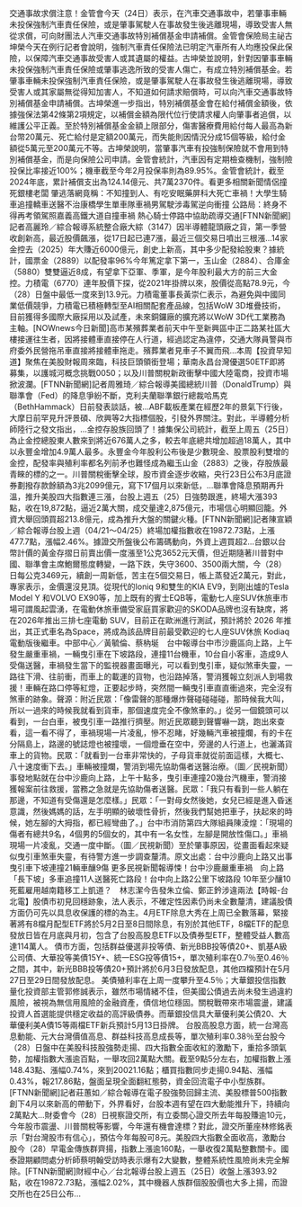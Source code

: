 交通事故求償注意！金管會今天（24日）表示，在汽車交通事故中，若肇事車輛未投保強制汽車責任保險，或是肇事駕駛人在事故發生後逃離現場，導致受害人無從求償，可向財團法人汽車交通事故特別補償基金申請補償。金管會保險局主祕古坤榮今天在例行記者會說明，強制汽車責任保險法已明定汽車所有人均應投保此保險，以保障汽車交通事故受害人或其遺屬的權益。古坤榮並說明，針對因肇事車輛未投保強制汽車責任保險或肇事逃逸所致的受害人傷亡，有成立特別補償基金。若肇事車輛未投保強制汽車責任保險，或是肇事駕駛人在事故發生後逃離現場，導致受害人或其家屬無從得知加害人，不知道如何請求賠償時，可以向汽車交通事故特別補償基金申請補償。古坤榮進一步指出，特別補償基金會在給付補償金額後，依據強保法第42條第2項規定，以補償金額為限代位行使請求權人向肇事者追償，以維護公平正義。至於特別補償基金金額上限部分，傷害醫療費用給付每人最高為新台幣20萬元、死亡給付是定額200萬元，而失能則因情況分成15個等級，給付金額從5萬元至200萬元不等。古坤榮說明，當肇事汽車有投強制保險就不會用到特別補償基金，而是向保險公司申請。金管會統計，汽車因有定期檢查機制，強制險投保比率接近100%；機車截至今年2月投保率則為89.95%。金管會統計，截至2024年底，累計補償支出為124.14億元、共7萬2370件。看更多相關新聞情侶撞死銀樓老闆 肇逃落網竟稱：不知撞到人、有吃安眠藥屏科大死亡車禍！大學生騎車追撞轎車送醫不治康橋學生單車隊車禍男駕駛涉毒駕逆向衝撞 公路局：終身不得再考領駕照嘉義高鐵大道自撞車禍 熱心騎士停路中協助疏導交通[FTNN新聞網]記者高麗玲／綜合報導系統整合廠大綜（3147）因半導體龍頭廠之貨，第一季營收創新高，最近股價飆漲，從17日起已連7漲，最近三個交易日噴出三根漲...14家金控去（2025）年大賺近6000億元，創史上新高，其中多少配發給股東？據統計，國票金（2889）以配發率96%今年篤定拿下第一，玉山金（2884）、合庫金（5880）雙雙逼近8成，有望拿下亞軍、季軍，是今年股利最大方的前三大金控。力積電（6770）連年股價下探，從2021年掛牌以來，股價從高點78.9元，今（28）日盤中最低一度來到13.9元。力積電董事長黃崇仁表示，為避免與中國同業低價競爭，力積電已積極轉型至AI相關配套產品線，包括WoW 3D堆疊技術，目前獲得多國際大廠採用以及試產，未來銅鑼廠的擴充將以WoW 3D代工業務為主軸。[NOWnews今日新聞]高市某殯葬業者前天中午至新興區中正二路某社區大樓接運往生者，因將接體車直接停在人行道，經過認定為違停，交通大隊員警與市府委外民營拖吊車直接將接體車拖走。殯葬業者見車子不翼而飛...本周【投資早知道】聚焦在美股財報周來臨，科技巨頭領銜登場；華南永昌台灣優選50ETF即將募集，以護城河概念挑戰0050；以及川普關稅新政衝擊中國大陸電商，投資市場掀波瀾。[FTNN新聞網]記者周雅琦／綜合報導美國總統川普（DonaldTrump）與聯準會（Fed）的降息爭紛不斷，克利夫蘭聯準銀行總裁哈馬克（BethHammack）日前發表談話，被...ABF載板產業在經歷2年的景氣下行後，大摩日前罕見升評景碩、欣興等2大指標個股，引發外界關注。對此，半導體分析師陸行之發文指出，...金控存股族回頭了！據集保公司統計，截至上周五（25日）為止金控總股東人數來到將近676萬人之多，較去年底總共增加超過18萬人，其中以永豐金增加4.9萬人最多。永豐金今年股利公布後是少數現金、股票股利雙增的金控，配發率與殖利率都名列前矛也難怪成為繼玉山金（2883）之後，存股族最青睞的標的之一。川普關稅衝擊全球，股市資金逐步收縮，央行23日公布3月底證券劃撥存款餘額為3兆2099億元，寫下17個月以來新低，...聯準會降息預期再升溫，推升美股四大指數連三漲，台股上週五（25）日強勢跟進，終場大漲393點，收在19,872點，逼近2萬大關，成交量達2,875億元，市場信心明顯回籠。外資大舉回頭買超213.8億元，成為推升大盤的關鍵火種。[FTNN新聞網]記者陳宣穎／綜合報導台股上週（04/21～04/25）終場加權指數收在19872.73點，上漲477.7點，漲幅2.46%。據證交所盤後公布籌碼動向，外資上週買超2...台銀以台幣計價的黃金存摺日前賣出價一度漲至1公克3652元天價，但近期隨著川普對中國、聯準會主席鮑爾態度轉變，一路下跌，失守3600、3500兩大關，今（28）日每公克3469元，續創一周新低，苦主在5個交易日，帳上蒸發近2萬元，對此，專家表示，金價還沒見頂。從現代的Ioniq 9和雙生的KIA EV9，到剛出爐的Tesla Model Y 和VOLVO EX90等，加上既有的賓士EQB等，電動七人座SUV休旅車市場可謂風起雲湧，在電動休旅車備受家庭買家歡迎的SKODA品牌也沒有缺席，將在2026年推出三排七座電動 SUV，目前正在歐洲進行測試，預計將於 2026 年推出，其正式車名為Space，將成為該品牌目前最受歡迎的七人座SUV休旅 Kodiaq電動版後繼車。中部中心／黃毓倫、蔡枘埏　台中報導台中市沙鹿區向上路，上午發生嚴重車禍，一輛曳引車在下坡路段，連撞11台機車，10台自小客車，造成9人受傷送醫，車禍發生當下的監視器畫面曝光，可以看到曳引車，疑似煞車失靈，一路往下滑、往前衝，而車上的載運的貨物，也沿路掉落，警消獲報立刻派人到場救援！車輛在路口停等紅燈，正要起步時，突然間一輛曳引車直直衝過來，完全沒有煞車的跡象。聲源：附近民眾：「像雷聲的那種爆炸聲碰碰碰碰，那時候我大叫，所以一過來的時候我就看到貨車，那個速度完全不像煞車的。」從另一個鏡頭可以看到，一台白車，被曳引車一路推行擠壓。附近民眾聽到聲響嚇一跳，跑出來查看，這一看不得了，車禍現場一片凌亂，慘不忍睹，好幾輛汽車被撞爛，有的卡在分隔島上，路邊的號誌燈也被撞壞，一個燈垂在空中，旁邊的人行道上，也灑滿貨車上的貨物。民眾：「就看到一台車非常快的，子母貨車就從前面這樣，大概七、八十速度衝下去。」車輛被撞爛，警消到場先協助傷者送醫治療。（圖／民視新聞）事發地點就在台中沙鹿向上路，上午十點多，曳引車連撞20幾台汽機車，警消接獲報案前往救援，當務之急就是先協助傷者送醫。民眾：「我只有看到一些人躺在那邊，不知道有受傷還是怎麼樣。」民眾：「一對母女然後她，女兒已經是進入昏迷意識，然後媽媽的話，左手明顯的破壞性骨折，然後我們幫她把車子，扶起來的時候，她左腳的大拇指，都已經彎曲了。」台中市消防第四大隊組員陳淩煌：「現場的傷者有總共9名，4個男的5個女的，其中有一名女性，左腳是開放性傷口。」車禍現場一片凌亂，交通一度中斷。（圖／民視新聞）至於肇事原因，從畫面看起來疑似曳引車煞車失靈，有待警方進一步調查釐清。原文出處：台中沙鹿向上路又出事　曳引車下坡連撞21輛車釀9傷 更多民視新聞報導悚！台中沙鹿嚴重車禍　向上路「長下坡」多車追撞11人送醫死亡路段！台中向上路2公里下坡路段 10年至少釀10死藍雇用越南籍移工上凱道？　林志潔今告發朱立倫、鄭正鈐涉違兩法【時報-台北電】股債市初見回穩跡象，法人表示，不確定性因素仍尚未全數釐清，建議股債方面仍可先以具息收保護的標的為主。4月ETF除息大秀在上周已全數落幕，緊接著將有8檔月配型ETF將於5月2日至8日間除息，有別於其他ETF，8檔ETF的配息發放日皆在月底與月初，包含了台股高股息ETF以及債券型ETF，整體受益人數高達114萬人。 債市方面，包括群益優選非投等債、新光BBB投等債20+、凱基A級公司債、大華投等美債15Y+、統一ESG投等債15+，單次殖利率在0.7％至0.46％之間，其中，新光BBB投等債20+預計將於6月3日發放配息，其他四檔預計在5月27日至29日間發放配息。 美債殖利率在上周一度攀升至4.5％；大華銀投信指數量化投資部主管郭修誠表示，雖然市場情緒不佳，但美國公債過去尚未發生過違約風險，被視為無信用風險的金融資產，債信地位穩固。關稅戰帶來市場震盪，建議投資人首選能提供穩定收益的高評級債券。而華銀投信具大華優利美公債20、大華優利美A債15等兩檔ETF新兵預計5月13日掛牌。 台股高股息方面，統一台灣高息動能、元大台灣價值高息、群益科技高息成長等，單次殖利率0.38％至台股今（28）日盤中在美股科技股強勢走揚、四大指數全面收紅的激勵下，重拾多頭氣勢，加權指數大漲逾百點，一舉攻回2萬點大關。截至9點5分左右，加權指數上漲148.43點、漲幅0.74%，來到20021.16點；櫃買指數同步走揚0.94點、漲幅0.43%，報217.86點，盤面呈現全面翻紅態勢，資金回流電子中小型族群。[FTNN新聞網]記者莊蕙如／綜合報導在電子股強勢回歸主流、美股標普500指數創下4月以來新高的帶動下，外界看好，台股本週有望在四大動能推升下，持續向2萬點大...財委會今（28）日視察證交所，有立委關心證交所去年每股賺逾10元，今年股市震盪、川普關稅等影響，今年還有機會達標？對此，證交所董座林修銘表示「對台灣股市有信心」，預估今年每股可8元。美股四大指數全面收高，激勵台股今（28）早電金傳族群齊揚，指數上漲逾160點，一舉收復2萬點整數關卡。國泰證期顧問處分析師蔡明翰受訪時表示爆有2大變數，整體系統性風險尚未完全解除。[FTNN新聞網]財經中心／台北報導台股上週五（25日）收盤上漲393.92點，收在19872.73點，漲幅2.02%，其中機器人族群個股股價也大多上揚，而證交所也在25日公布...